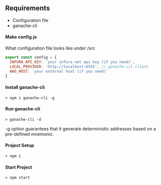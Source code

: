 ## Requirements

- Configuration file
- ganache-cli



#### Make config.js

What configuration file looks like under /src

```javascript
export const config = {
  INFURA_API_KEY: 'your infura net api key (if you need)',
  LOCAL_PROVIDER: 'http://localhost:8545', // ganache-cil client
  AWS_HOST: 'your external host (if you need)'
}
```



#### Install ganache-cli

``````
> npm i ganache-cli -g
``````



#### Run ganache-cli

`````
> ganache-cli -d
`````

-g option guarantees that it generate deterministic addresses based on a pre-defined mnemonic.



#### Project Setup

```
> npm i
```



#### Start Project

```
> npm start
```

